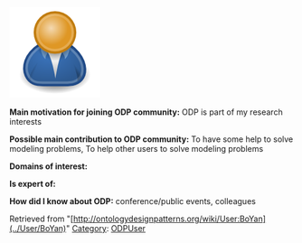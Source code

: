 [![Image:ODPUser.png](../images/a/a6/ODPUser.png)](../Image/ODPUser.png "Image:ODPUser.png")




  





__Main motivation for joining ODP community:__ ODP is part of my research interests


__Possible main contribution to ODP community:__ To have some help to solve modeling problems, To help other users to solve modeling problems


__Domains of interest:__


  



__Is expert of:__


  

__How did I know about ODP:__ conference/public events, colleagues






Retrieved from "[http://ontologydesignpatterns.org/wiki/User:BoYan](../User/BoYan)"
 [Category](http://ontologydesignpatterns.org/wiki/Special:Categories "Special:Categories"): [ODPUser](../Category/ODPUser "Category:ODPUser")